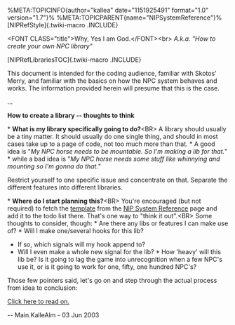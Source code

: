 %META:TOPICINFO{author=\"kallea\" date=\"1151925491\" format=\"1.0\"
version=\"1.7\"}% %META:TOPICPARENT{name=\"NIPSystemReference\"}%
[NIPRefStyle]{.twiki-macro .INCLUDE}

\<FONT CLASS=\"title\"\>Why, Yes I am God.\</FONT\>\<br\> *A.k.a. \"How
to create your own NPC library\"*

[NIPRefLibrariesTOC]{.twiki-macro .INCLUDE}

This document is intended for the coding audience, familiar with
Skotos\' Merry, and familiar with the basics on how the NPC system
behaves and works. The information provided herein will presume that
this is the case.

\...

**How to create a library \-- thoughts to think**

\* **What is my library specifically going to do?**\<BR\> A library
should usually be a tiny matter. It should usually do one single thing,
and should in most cases take up to a page of code, not too much more
than that. \* A good idea is \"*My NPC horse needs to be mountable. So
I\'m making a lib for that.*\" \* while a bad idea is \"*My NPC horse
needs some stuff like whinnying and mounting so I\'m gonna do that.*\"

Restrict yourself to one specific issue and concentrate on that.
Separate the different features into different libraries.

\* **Where do I start planning this?**\<BR\> You\'re encouraged (but not
required) to fetch the [template](NIPTempTodo) from the [NIP System
Reference](NIPSystemReference) page and add it to the todo list there.
That\'s one way to \"think it out\".\<BR\> Some thoughts to consider,
though: \* Are there any libs or features I can make use of? \* Will I
make one/several hooks for this lib?

-   If so, which signals will my hook append to?
-   Will I even make a whole new signal for the lib? \* How \'heavy\'
    will this lib be? Is it going to lag the game into unrecognition
    when a few NPC\'s use it, or is it going to work for one, fifty, one
    hundred NPC\'s?

Those few pointers said, let\'s go on and step through the actual
process from idea to conclusion:

[Click here to read on.](NIPRefLibraries1.1)

\-- Main.KalleAlm - 03 Jun 2003
